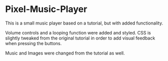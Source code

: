 # Pixel-Music-Player
This is a small music player based on a tutorial, but with added functionality. 

Volume controls and a looping function were added and styled.
CSS is slightly tweaked from the original tutorial in order to add visual feedback when pressing the buttons.

Music and Images were changed from the tutorial as well.
